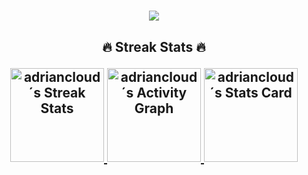 <h1 align="center">
  <!-- Readme Typing SVG - https://github.com/DenverCoder1/readme-typing-svg -->
  <a href="https://git.io/typing-svg">
    <img src="https://readme-typing-svg.herokuapp.com?size=30&color=61D9FA&center=true&vCenter=true&lines=Hello+World!+%F0%9F%91%8B;My+name+is+Adrian+%F0%9F%98%87;Nice+to+meet+you!+%F0%9F%98%84+">
  </a>
</h1>

<h2 align="center">🔥 Streak Stats 🔥</p>
<p align="center">
  <!-- GitHub Readme Streak Stats - https://github.com/DenverCoder1/github-readme-streak-stats -->
  <a href="https://github.com/DenverCoder1/github-readme-streak-stats">
    <img alt="adriancloud´s Streak Stats" src="https://github-readme-streak-stats.herokuapp.com/?user=adriancloud&background=FFFFFF00&theme=react&hide_border=true" height ="150px"/>
  </a>
  
  <!-- Github Readme Activity Graph - https://github.com/ashutosh00710/github-readme-activity-graph -->
  <a href="https://github.com/ashutosh00710/github-readme-activity-graph">
    <img alt="adriancloud´s Activity Graph" src="https://denvercoder1-activity-graph.herokuapp.com/graph/?username=adriancloud&bg_color=00000000&color=FFFFFF&line=61D9FA&point=FFFFFF&hide_border=true" height ="150px"/>
  </a>
  
  <!-- GitHub Stats Card - https://github.com/anuraghazra/github-readme-stats -->
  <a href="https://github.com/anuraghazra/github-readme-stats">
    <img alt="adriancloud´s Stats Card" src="https://github-readme-stats.vercel.app/api?username=adriancloud&show_icons=true&bg_color=00000000&hide_border=true&icon_color=61D9FA&title_color=61D9FA&text_color=FFFFFF&count_private=true" height ="150px">
  </a>
  
  <!-- Top Languages Card - https://github.com/anuraghazra/github-readme-stats 
  <a href="https://github.com/anuraghazra/github-readme-stats">
      <img alt="adriancloud´s Lenguages Card" src="https://github-readme-stats.vercel.app/api/top-langs/?username=adriancloud&layout=compact&bg_color=00000000&hide_border=true&title_color=61D9FA&text_color=FFFFFF" height ="150px">
  </a>
  -->
</p>




